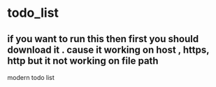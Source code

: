 # todo_list
## if you want to run this then first you should download it . cause it working on host , https, http but it not working on file path
modern todo list
